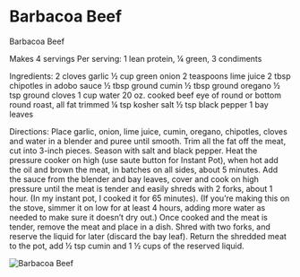 # Barbacoa Beef

Barbacoa Beef

Makes 4 servings
Per serving: 1 lean protein, ¼ green, 3 condiments

Ingredients:
2 cloves garlic
½ cup green onion
2 teaspoons lime juice
2 tbsp chipotles in adobo sauce
½ tbsp ground cumin
½ tbsp ground oregano
½ tsp ground cloves
1 cup water
20 oz. cooked beef eye of round or bottom round roast, all fat trimmed
¼ tsp kosher salt
½ tsp black pepper
1 bay leaves

Directions:
Place garlic, onion, lime juice, cumin, oregano, chipotles, cloves and water in a blender and puree until smooth.
Trim all the fat off the meat, cut into 3-inch pieces. Season with salt and black pepper. Heat the pressure cooker on high (use saute button for Instant Pot), when hot add the oil and brown the meat, in batches on all sides, about 5 minutes. Add the sauce from the blender and bay leaves, cover and cook on high pressure until the meat is tender and easily shreds with 2 forks, about 1 hour. (In my instant pot, I cooked it for 65 minutes). (If you’re making this on the stove, simmer it on low for at least 4 hours, adding more water as needed to make sure it doesn’t dry out.)
Once cooked and the meat is tender, remove the meat and place in a dish. Shred with two forks, and reserve the liquid for later (discard the bay leaf). Return the shredded meat to the pot, add ½ tsp cumin and 1 ½ cups of the reserved liquid.

![Barbacoa Beef](./Barbacoa%20Beef.png)


